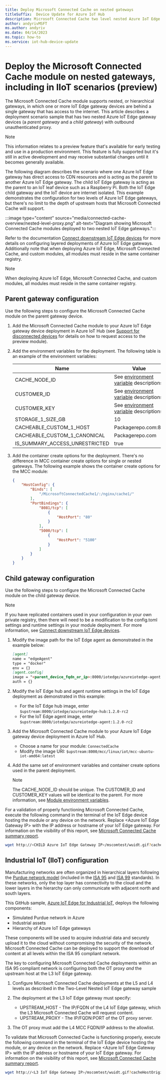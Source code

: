 ```yaml
---
title: Deploy Microsoft Connected Cache on nested gateways
titleSuffix:  Device Update for Azure IoT Hub
description: Microsoft Connected Cache two level nested Azure IoT Edge Gateway with outbound unauthenticated proxy 
author: andyrivMSFT
ms.author: andyriv
ms.date: 04/14/2023
ms.topic: how-to
ms.service: iot-hub-device-update
---
```


# Deploy the Microsoft Connected Cache module on nested gateways, including in IIoT scenarios (preview)

The Microsoft Connected Cache module supports nested, or hierarchical gateways, in which one or more IoT Edge gateway devices are behind a single gateway that has access to the internet. This article describes a deployment scenario sample that has two nested Azure IoT Edge gateway devices (a *parent gateway* and a *child gateway*) with outbound unauthenticated proxy.

> [!NOTE]
> This information relates to a preview feature that's available for early testing and use in a production environment. This feature is fully supported but it's still in active development and may receive substantial changes until it becomes generally available.

The following diagram describes the scenario where one Azure IoT Edge gateway has direct access to CDN resources and is acting as the parent to another Azure IoT Edge gateway. The child IoT Edge gateway is acting as the parent to an IoT leaf device such as a Raspberry Pi. Both the IoT Edge child gateway and the IoT device are internet isolated. This example demonstrates the configuration for two levels of Azure IoT Edge gateways, but there's no limit to the depth of upstream hosts that Microsoft Connected Cache will support.

:::image type="content" source="media/connected-cache-overview/nested-level-proxy.png" alt-text="Diagram showing Microsoft Connected Cache modules deployed to two nested IoT Edge gateways.":::

Refer to the documentation [Connect downstream IoT Edge devices](../iot-edge/how-to-connect-downstream-iot-edge-device.md) for more details on configuring layered deployments of Azure IoT Edge gateways. Additionally note that when deploying Azure IoT Edge, Microsoft Connected Cache, and custom modules, all modules must reside in the same container registry.

>[!Note]
>When deploying Azure IoT Edge, Microsoft Connected Cache, and custom modules, all modules must reside in the same container registry.

## Parent gateway configuration

Use the following steps to configure the Microsoft Connected Cache module on the parent gateway device.

1. Add the Microsoft Connected Cache module to your Azure IoT Edge gateway device deployment in Azure IoT Hub (see [Support for disconnected devices](connected-cache-disconnected-device-update.md) for details on how to request access to the preview module).
2. Add the environment variables for the deployment. The following table is an example of the environment variables:

   | Name                           | Value              |
   | ----                           | -----              |
   | CACHE_NODE_ID                  | See [environment variable](connected-cache-disconnected-device-update.md#module-environment-variables) descriptions            |
   | CUSTOMER_ID                    | See [environment variable](connected-cache-disconnected-device-update.md#module-environment-variables) descriptions            |
   | CUSTOMER_KEY                   | See [environment variable](connected-cache-disconnected-device-update.md#module-environment-variables) descriptions            |
   | STORAGE_1_SIZE_GB              | 10                 |
   | CACHEABLE_CUSTOM_1_HOST        | Packagerepo.com:80 |
   | CACHEABLE_CUSTOM_1_CANONICAL   | Packagerepo.com    |
   | IS_SUMMARY_ACCESS_UNRESTRICTED | true               |

3. Add the container create options for the deployment. There's no difference in MCC container create options for single or nested gateways. The following example shows the container create options for the MCC module:

   ```json
   {
       "HostConfig": {
           "Binds": [
               "/MicrosoftConnectedCache1/:/nginx/cache1/"
           ],
           "PortBindings": {
               "8081/tcp": [
                   {
                       "HostPort": "80"
                   }
               ],
               "5000/tcp": [
                   {
                       "HostPort": "5100"
                   }
               ]
           }
       }
   }
   ```

## Child gateway configuration

Use the following steps to configure the Microsoft Connected Cache module on the child gateway device.

>[!Note]
>If you have replicated containers used in your configuration in your own private registry, then there will need to be a modification to the config.toml settings and runtime settings in your module deployment. For more information, see [Connect downstream IoT Edge devices](../iot-edge/how-to-connect-downstream-iot-edge-device.md#deploy-modules-to-lower-layer-devices).

1. Modify the image path for the IoT Edge agent as demonstrated in the example below:

   ```markdown
   [agent]
   name = "edgeAgent"
   type = "docker"
   env = {}
   [agent.config]
   image = "<parent_device_fqdn_or_ip>:8000/iotedge/azureiotedge-agent:1.2.0-rc2"
   auth = {}
   ```

2. Modify the IoT Edge hub and agent runtime settings in the IoT Edge deployment as demonstrated in this example:

   * For the IoT Edge hub image, enter `$upstream:8000/iotedge/azureiotedge-hub:1.2.0-rc2`
   * For the IoT Edge agent image, enter `$upstream:8000/iotedge/azureiotedge-agent:1.2.0-rc2`

3. Add the Microsoft Connected Cache module to your Azure IoT Edge gateway device deployment in Azure IoT Hub.

   * Choose a name for your module: `ConnectedCache`
   * Modify the image URI: `$upstream:8000/mcc/linux/iot/mcc-ubuntu-iot-amd64:latest`

4. Add the same set of environment variables and container create options used in the parent deployment.

   >[!Note]
   >The CACHE_NODE_ID should be unique.  The CUSTOMER_ID and CUSTOMER_KEY values will be identical to the parent. For more information, see [Module environment variables](connected-cache-disconnected-device-update.md#module-environment-variables).

For a validation of properly functioning Microsoft Connected Cache, execute the following command in the terminal of the IoT Edge device hosting the module or any device on the network. Replace \<Azure IoT Edge Gateway IP\> with the IP address or hostname of your IoT Edge gateway. For information on the visibility of this report, see [Microsoft Connected Cache summary report](./connected-cache-disconnected-device-update.md#microsoft-connected-cache-summary-report).

```bash
wget http://<CHILD Azure IoT Edge Gateway IP>/mscomtest/wuidt.gif?cacheHostOrigin=au.download.windowsupdate.com
```

## Industrial IoT (IIoT) configuration

Manufacturing networks are often organized in hierarchical layers following the [Purdue network model](https://en.wikipedia.org/wiki/Purdue_Enterprise_Reference_Architecture) (included in the [ISA 95](https://en.wikipedia.org/wiki/ANSI/ISA-95) and [ISA 99](https://www.isa.org/standards-and-publications/isa-standards/isa-standards-committees/isa99) standards). In these networks, only the top layer has connectivity to the cloud and the lower layers in the hierarchy can only communicate with adjacent north and south layers.

This GitHub sample, [Azure IoT Edge for Industrial IoT](https://github.com/Azure-Samples/iot-edge-for-iiot), deploys the following components:

* Simulated Purdue network in Azure
* Industrial assets
* Hierarchy of Azure IoT Edge gateways
  
These components will be used to acquire industrial data and securely upload it to the cloud without compromising the security of the network. Microsoft Connected Cache can be deployed to support the download of content at all levels within the ISA 95 compliant network.

The key to configuring Microsoft Connected Cache deployments within an ISA 95 compliant network is configuring both the OT proxy *and* the upstream host at the L3 IoT Edge gateway.

1. Configure Microsoft Connected Cache deployments at the L5 and L4 levels as described in the Two-Level Nested IoT Edge gateway sample
2. The deployment at the L3 IoT Edge gateway must specify:

   * UPSTREAM_HOST - The IP/FQDN of the L4 IoT Edge gateway, which the L3 Microsoft Connected Cache will request content.
   * UPSTREAM_PROXY - The IP/FQDN:PORT of the OT proxy server.

3. The OT proxy must add the L4 MCC FQDN/IP address to the allowlist.

To validate that Microsoft Connected Cache is functioning properly, execute the following command in the terminal of the IoT Edge device hosting the module, or any device on the network. Replace \<Azure IoT Edge Gateway IP\> with the IP address or hostname of your IoT Edge gateway. For information on the visibility of this report, see [Microsoft Connected Cache summary report](./connected-cache-disconnected-device-update.md#microsoft-connected-cache-summary-report).

```bash
wget http://<L3 IoT Edge Gateway IP>/mscomtest/wuidt.gif?cacheHostOrigin=au.download.windowsupdate.com
```
